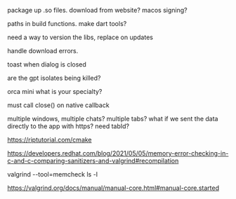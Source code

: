 package up .so files. download from website? macos signing?

paths in build functions. make dart tools?

need a way to version the libs, replace on updates

handle download errors.

toast when dialog is closed

are the gpt isolates being killed?

orca mini what is your specialty?

must call close() on native callback

multiple windows, multiple chats? multiple tabs?
what if we sent the data directly to the app with https? need tabId?

https://riptutorial.com/cmake

https://developers.redhat.com/blog/2021/05/05/memory-error-checking-in-c-and-c-comparing-sanitizers-and-valgrind#recompilation

valgrind --tool=memcheck ls -l

https://valgrind.org/docs/manual/manual-core.html#manual-core.started
